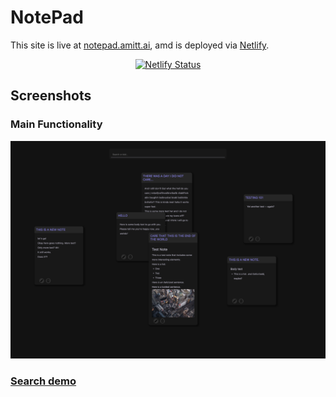 # NotePad

This site is live at [notepad.amitt.ai](https://notepad.amitt.ai), amd
is deployed via [Netlify](https://www.netlify.com/).

<div align="center">

[![Netlify Status](https://api.netlify.com/api/v1/badges/f43ca630-d354-4495-8c12-b721b80e41b5/deploy-status)](https://app.netlify.com/sites/stellular-horse-218921/deploys)

</div>

## Screenshots

### Main Functionality

![main screenshot](./assets/screenshot-01.png)

### [Search demo](https://www.loom.com/share/54e50eccb5fd4801aba995794728bbc5)
